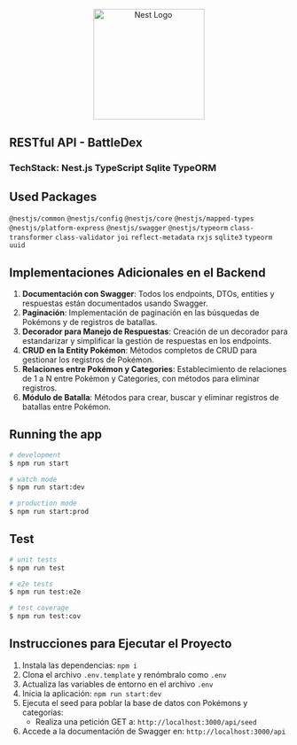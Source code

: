 <p align="center">
  <a href="http://nestjs.com/" target="blank"><img src="https://nestjs.com/img/logo-small.svg" width="200" alt="Nest Logo" /></a>
</p>

[circleci-image]: https://img.shields.io/circleci/build/github/nestjs/nest/master?token=abc123def456
[circleci-url]: https://circleci.com/gh/nestjs/nest

## RESTful API - BattleDex

### TechStack: Nest.js TypeScript Sqlite TypeORM

## Used Packages

`@nestjs/common`
`@nestjs/config`
`@nestjs/core`
`@nestjs/mapped-types`
`@nestjs/platform-express`
`@nestjs/swagger`
`@nestjs/typeorm`
`class-transformer`
`class-validator`
`joi`
`reflect-metadata`
`rxjs`
`sqlite3`
`typeorm`
`uuid`

## Implementaciones Adicionales en el Backend

1. **Documentación con Swagger**: Todos los endpoints, DTOs, entities y respuestas están documentados usando Swagger.
2. **Paginación**: Implementación de paginación en las búsquedas de Pokémons y de registros de batallas.
3. **Decorador para Manejo de Respuestas**: Creación de un decorador para estandarizar y simplificar la gestión de respuestas en los endpoints.
4. **CRUD en la Entity Pokémon**: Métodos completos de CRUD para gestionar los registros de Pokémon.
5. **Relaciones entre Pokémon y Categories**: Establecimiento de relaciones de 1 a N entre Pokémon y Categories, con métodos para eliminar registros.
6. **Módulo de Batalla**: Métodos para crear, buscar y eliminar registros de batallas entre Pokémon.

## Running the app

```bash
# development
$ npm run start

# watch mode
$ npm run start:dev

# production mode
$ npm run start:prod
```

## Test

```bash
# unit tests
$ npm run test

# e2e tests
$ npm run test:e2e

# test coverage
$ npm run test:cov
```

## Instrucciones para Ejecutar el Proyecto

1. Instala las dependencias: `npm i`
2. Clona el archivo `.env.template` y renómbralo como `.env`
3. Actualiza las variables de entorno en el archivo `.env`
4. Inicia la aplicación: `npm run start:dev`
5. Ejecuta el seed para poblar la base de datos con Pokémons y categorías:
   - Realiza una petición GET a: `http://localhost:3000/api/seed`
6. Accede a la documentación de Swagger en: `http://localhost:3000/api`
